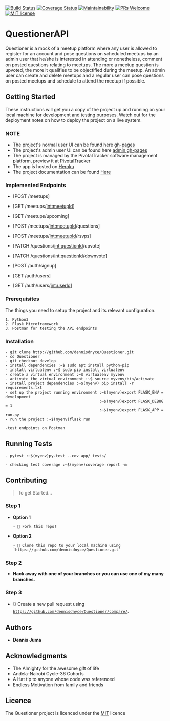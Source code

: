 [![Build Status](https://travis-ci.org/dennisdnyce/Questioner.svg?branch=develop)](https://travis-ci.org/dennisdnyce/Questioner)  [![Coverage Status](https://coveralls.io/repos/github/dennisdnyce/Questioner/badge.svg?branch=develop)](https://coveralls.io/github/dennisdnyce/Questioner?branch=develop)  [![Maintainability](https://api.codeclimate.com/v1/badges/a99a88d28ad37a79dbf6/maintainability)](https://codeclimate.com/github/codeclimate/codeclimate/maintainability)  [![PRs Welcome](https://img.shields.io/badge/PRs-welcome-brightgreen.svg?style=flat-square)](http://makeapullrequest.com)  [![MIT license](http://img.shields.io/badge/license-MIT-brightgreen.svg)](http://opensource.org/licenses/MIT)

# QuestionerAPI
Questioner is a mock of a meetup platform where any user is allowed to register for an account and pose questions on scheduled meetups by an admin user that he/she is interested in attending or nonetheless, comment on posted questions relating to meetups. The more a meetup question is upvoted, the more it qualifies to be objectified during the meetup. An admin user can create and delete meetups and a regular user can pose questions on posted meetups and schedule to attend the meetup if possible.

## Getting Started
These instructions will get you a copy of the project up and running on your local machine for development and testing purposes. Watch out for the deployment notes on how to deploy the project on a live system.

### NOTE
- The project's normal user UI can be found here <a href="https://dennisdnyce.github.io/Questioner/UI/" target="_blank">gh-pages</a>
- The project's admin user UI can be found here <a href="https://dennisdnyce.github.io/Questioner/UI/admin" target="_blank">admin gh-pages</a>
- The project is managed by the PivotalTracker software management platform, preview it at <a href="https://www.pivotaltracker.com/n/projects/2235504" target="_blank">PivotalTracker</a>
- The app is hosted on <a href="https://jumaquestioner.herokuapp.com/" target="_blank">Heroku</a>
- The project documentation can be found <a href="https://documenter.getpostman.com/view/6005626/RznJmcEC" target="_blank">Here</a>

### Implemented Endpoints

- [POST /meetups]
- [GET /meetups/<int:meetupId>]
- [GET /meetups/upcoming]

- [POST /meetups/<int:meetupId>/questions]

- [POST /meetups/<int:meetupId>/rsvps]

- [PATCH /questions/<int:questionId>/upvote]
- [PATCH /questions/<int:questionId>/downvote]

- [POST /auth/signup]
- [GET /auth/users]
- [GET /auth/users/<int:userId>]


### Prerequisites
The things you need to setup the project and its relevant configuration.

```
1. Python3
2. Flask Microframework
3. Postman for testing the API endpoints

```
### Installation

```
- git clone http://github.com/dennisdnyce/Questioner.git
- cd Questioner
- git checkout develop
- install dependencies :~$ sudo apt install python-pip
- install virtualenv :~$ sudo pip install virtualenv
- create a virtual environment :~$ virtualenv myvenv
- activate the virtual environment :~$ source myvenv/bin/activate
- install project dependencies :~$(myenv) pip install -r requirements.txt
- set up the project running environment :~$(myenv)export FLASK_ENV = development
                                         :~$(myenv)export FLASK_DEBUG = 1
                                         :~$(myenv)export FLASK_APP = run.py
- run the project :~$(myenv)flask run  

-test endpoints on Postman                                        
```
## Running Tests
```
- pytest :~$(myenv)py.test --cov app/ tests/

- checking test coverage :~$(myenv)coverage report -m
```

## Contributing
> To get Started...

### Step 1
- **Option 1**

      - 🍴 Fork this repo!

- **Option 2**   

      - 👯 Clone this repo to your local machine using `https://github.com/dennisdnyce/Questioner.git`

### Step 2
- **Hack away with one of your branches or you can use one of my many branches.**

### Step 3
- 🔃 Create a new pull request using <a href="https://github.com/dennisdnyce/Questioner/compare/" target="_blank">`https://github.com/dennisdnyce/Questioner/compare/`</a>.

## Authors

* **Dennis Juma**

## Acknowledgments

* The Almighty for the awesome gift of life
* Andela-Nairobi Cycle-36 Cohorts
* A Hat tip to anyone whose code was referenced
* Endless Motivation from family and friends

## Licence
The Questioner project is licenced under the <a href="https://opensource.org/licenses/MIT" target="_blank">MIT</a> licence
